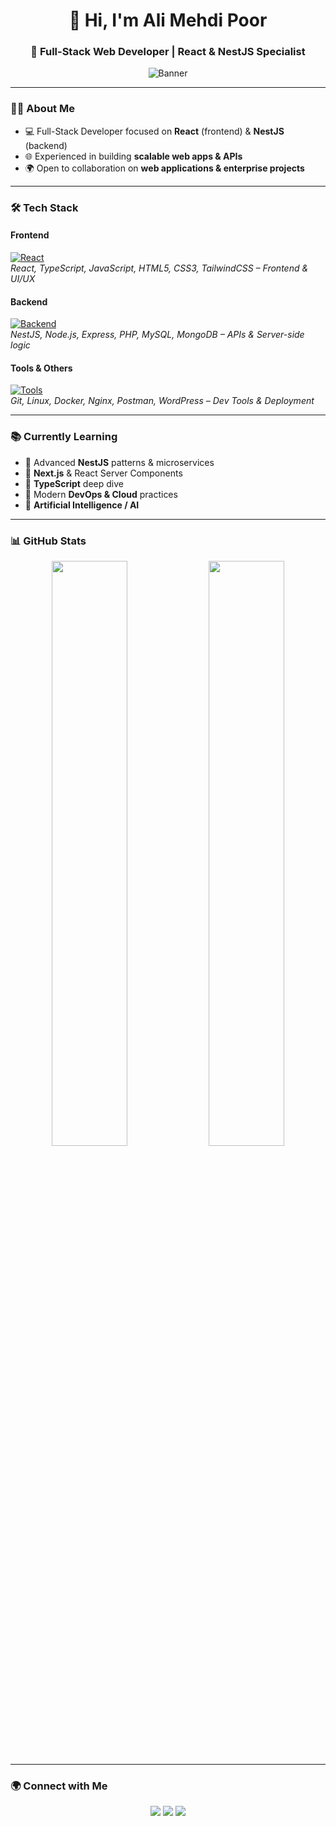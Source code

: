 <h1 align="center">👋 Hi, I'm Ali Mehdi Poor</h1>
<h3 align="center">🚀 Full-Stack Web Developer | React & NestJS Specialist</h3>

<p align="center">
  <img src="https://capsule-render.vercel.app/api?type=waving&color=gradient&height=200&section=header&text=Hello%20{&}%20Welcome%20Stragner&fontSize=30&fontColor=fafafa" alt="Banner"/>
</p>

---

### 👨‍💻 About Me
- 💻 Full-Stack Developer focused on **React** (frontend) & **NestJS** (backend)  
- 🌐 Experienced in building **scalable web apps & APIs**  
- 🌍 Open to collaboration on **web applications & enterprise projects**  

---

### 🛠️ Tech Stack

#### Frontend  
[![React](https://skillicons.dev/icons?i=react,ts,js,html,css,tailwind&theme=dark)](https://github.com/Ali-mehdi-poor)  
*React, TypeScript, JavaScript, HTML5, CSS3, TailwindCSS – Frontend & UI/UX*

#### Backend  
[![Backend](https://skillicons.dev/icons?i=nestjs,nodejs,express,php,mysql,mongodb&theme=dark)](https://github.com/Ali-mehdi-poor)  
*NestJS, Node.js, Express, PHP, MySQL, MongoDB – APIs & Server-side logic*

#### Tools & Others  
[![Tools](https://skillicons.dev/icons?i=git,linux,docker,nginx,postman,wordpress&theme=dark)](https://github.com/Ali-mehdi-poor)  
*Git, Linux, Docker, Nginx, Postman, WordPress – Dev Tools & Deployment*

---

### 📚 Currently Learning
- 🔹 Advanced **NestJS** patterns & microservices  
- 🔹 **Next.js** & React Server Components  
- 🔹 **TypeScript** deep dive  
- 🔹 Modern **DevOps & Cloud** practices  
- 🔹 **Artificial Intelligence / AI**

---

### 📊 GitHub Stats
<p align="center">
  <img src="https://github-readme-stats.vercel.app/api?username=Ali-mehdi-poor&show_icons=true&theme=tokyonight&hide_title=true&hide_border=true" width="49%" />
  <img src="https://github-readme-streak-stats.herokuapp.com/?user=Ali-mehdi-poor&theme=tokyonight&hide_border=true" width="49%" />
</p>

---

### 🌍 Connect with Me
<p align="center">
  <a href="https://github.com/Ali-mehdi-poor"><img src="https://img.shields.io/badge/GitHub-000000?style=for-the-badge&logo=github&logoColor=white"/></a>
  <a href="mailto:ali113820619@gmail.com"><img src="https://img.shields.io/badge/Email-D14836?style=for-the-badge&logo=gmail&logoColor=white"/></a>
  <a href="https://t.me/GoodVirous"><img src="https://img.shields.io/badge/Telegram-0088cc?style=for-the-badge&logo=telegram&logoColor=white"/></a>
</p>
